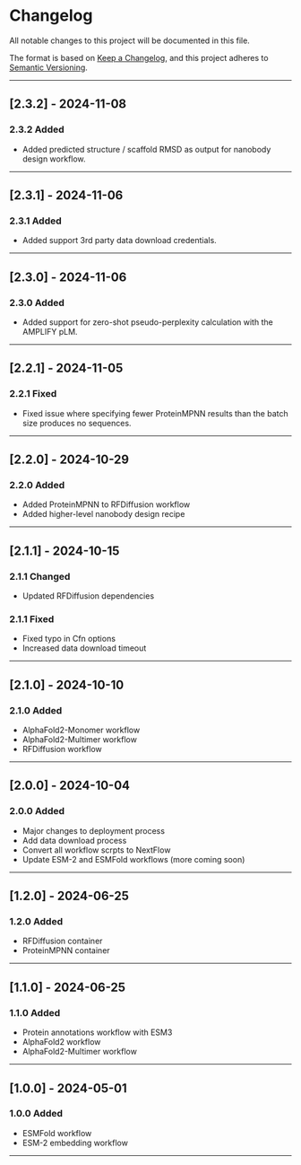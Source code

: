 # Changelog

All notable changes to this project will be documented in this file.

The format is based on [Keep a Changelog](https://keepachangelog.com/en/1.0.0/),
and this project adheres to [Semantic Versioning](https://semver.org/spec/v2.0.0.html).

---

## [2.3.2] - 2024-11-08

### 2.3.2 Added

- Added predicted structure / scaffold RMSD as output for nanobody design workflow.

---

## [2.3.1] - 2024-11-06

### 2.3.1 Added

- Added support 3rd party data download credentials.

---

## [2.3.0] - 2024-11-06

### 2.3.0 Added

- Added support for zero-shot pseudo-perplexity calculation with the AMPLIFY pLM.

---

## [2.2.1] - 2024-11-05

### 2.2.1 Fixed

- Fixed issue where specifying fewer ProteinMPNN results than the batch size produces no sequences.

---

## [2.2.0] - 2024-10-29

### 2.2.0 Added

- Added ProteinMPNN to RFDiffusion workflow
- Added higher-level nanobody design recipe

---

## [2.1.1] - 2024-10-15

### 2.1.1 Changed

- Updated RFDiffusion dependencies

### 2.1.1 Fixed

- Fixed typo in Cfn options
- Increased data download timeout

---

## [2.1.0] - 2024-10-10

### 2.1.0 Added

- AlphaFold2-Monomer workflow
- AlphaFold2-Multimer workflow
- RFDiffusion workflow

---

## [2.0.0] - 2024-10-04

### 2.0.0 Added

- Major changes to deployment process
- Add data download process
- Convert all workflow scrpts to NextFlow
- Update ESM-2 and ESMFold workflows (more coming soon)

---

## [1.2.0] - 2024-06-25

### 1.2.0 Added

- RFDiffusion container
- ProteinMPNN container

---

## [1.1.0] - 2024-06-25

### 1.1.0 Added

- Protein annotations workflow with ESM3
- AlphaFold2 workflow
- AlphaFold2-Multimer workflow

---

## [1.0.0] - 2024-05-01

### 1.0.0 Added

- ESMFold workflow
- ESM-2 embedding workflow

---
